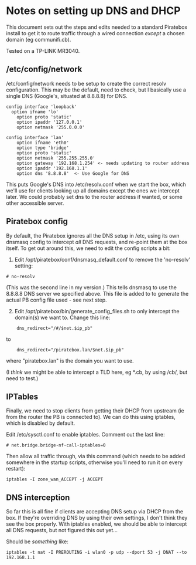Notes on setting up DNS and DHCP
================================

This document sets out the steps and edits needed to a standard Piratebox install to get it to route traffic through a wired connection _except_ a chosen domain (eg communifi.cb).

Tested on a TP-LINK MR3040.

## /etc/config/network

/etc/config/network needs to be setup to create the correct resolv configuration. This may be the default, need to check, but I basically use a single DNS (Google's, situated at 8.8.8.8) for DNS.

```
config interface 'loopback'
  option ifname 'lo'
	option proto 'static'
	option ipaddr '127.0.0.1'
	option netmask '255.0.0.0'

config interface 'lan'
	option ifname 'eth0'
	option type 'bridge'
	option proto 'static'
	option netmask '255.255.255.0'
	option gateway '192.168.1.254' <- needs updating to router address
	option ipaddr '192.168.1.1'
	option dns '8.8.8.8'  <- Use Google for DNS
```

This puts Google's DNS into /etc/resolv.conf when we start the box, which we'll use for clients looking up all domains except the ones we intercept later.
We could probably set dns to the router address if wanted, or some other accessible server.

## Piratebox config

By default, the Piratebox ignores all the DNS setup in /etc, using its own dnsmasq config to intercept _all_ DNS requests, and re-point them at the box itself. To get out around this, we need to edit the config scripts a bit:

1. Edit /opt/piratebox/conf/dnsmasq_default.conf to remove the 'no-resolv' setting:

```
# no-resolv
```

(This was the second line in my version.) This tells dnsmasq to use the 8.8.8.8 DNS server we specified above. This file is added to to generate the actual PB config file used - see next step.

2. Edit /opt/piratebox/bin/generate_config_files.sh to only intercept the domain(s) we want to. Change this line:

```
    dns_redirect="/#/$net.$ip_pb"
```

to

```
    dns_redirect="/piratebox.lan/$net.$ip_pb"
```

where "piratebox.lan" is the domain you want to use.

(I _think_ we might be able to intercept a TLD here, eg *.cb, by using /cb/, but need to test.)

## IPTables

Finally, we need to stop clients from getting their DHCP from upstream (ie from the router the PB is connected to). We can do this using iptables, which is disabled by default.

Edit /etc/sysctl.conf to enable iptables. Comment out the last line:

    # net.bridge.bridge-nf-call-iptables=0

Then allow all traffic through, via this command (which needs to be added somewhere in the startup scripts, otherwise you'll need to run it on every restart):

    iptables -I zone_wan_ACCEPT -j ACCEPT

## DNS interception

So far this is all fine if clients are accepting DNS setup via DHCP from the box. If they're overriding DNS by using their own settings, I don't think they see the box properly. With iptables enabled, we should be able to intercept all DNS requests, but not figured this out yet...

Should be _something_ like:

    iptables -t nat -I PREROUTING -i wlan0 -p udp --dport 53 -j DNAT --to 192.168.1.1

